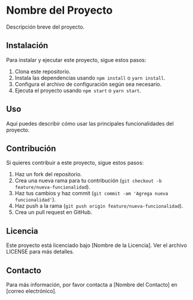 # Nombre del Proyecto

Descripción breve del proyecto.

## Instalación

Para instalar y ejecutar este proyecto, sigue estos pasos:

1. Clona este repositorio.
2. Instala las dependencias usando `npm install` o `yarn install`.
3. Configura el archivo de configuración según sea necesario.
4. Ejecuta el proyecto usando `npm start` o `yarn start`.

## Uso

Aquí puedes describir cómo usar las principales funcionalidades del proyecto.

## Contribución

Si quieres contribuir a este proyecto, sigue estos pasos:

1. Haz un fork del repositorio.
2. Crea una nueva rama para tu contribución (`git checkout -b feature/nueva-funcionalidad`).
3. Haz tus cambios y haz commit (`git commit -am 'Agrega nueva funcionalidad'`).
4. Haz push a la rama (`git push origin feature/nueva-funcionalidad`).
5. Crea un pull request en GitHub.

## Licencia

Este proyecto está licenciado bajo [Nombre de la Licencia]. Ver el archivo LICENSE para más detalles.

## Contacto

Para más información, por favor contacta a [Nombre del Contacto] en [correo electrónico].
